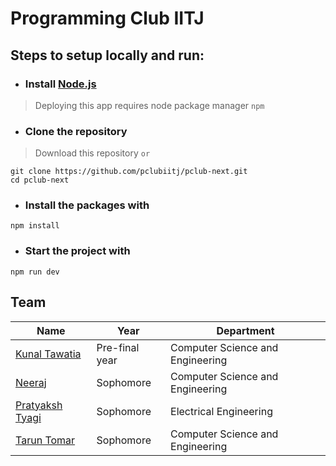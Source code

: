 # Programming Club IITJ


## Steps to setup locally and run:

* ### Install [Node.js](https://nodejs.org/en/download/current/)
> Deploying this app requires node package manager `npm` 

* ### Clone the repository
> Download this repository `or`
```
git clone https://github.com/pclubiitj/pclub-next.git
cd pclub-next
```

* ### Install the packages with
```
npm install
```

* ### Start the project with
```
npm run dev
```



## Team

|Name|Year|Department|
|--|--|--|
|[Kunal Tawatia](https://github.com/kunaltawatia)| Pre-final year|Computer Science and Engineering|
|[Neeraj](https://github.com/neeraj-2)| Sophomore| Computer Science and Engineering|
|[Pratyaksh Tyagi](https://github.com/pratyaksh123)|Sophomore|Electrical Engineering|
|[Tarun Tomar](https://github.com/TarunTomar122)|Sophomore|Computer Science and Engineering|
